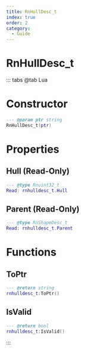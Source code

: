 ```yaml
---
title: RnHullDesc_t
index: true
order: 2
category:
  - Guide
---
```


# RnHullDesc_t

::: tabs
@tab Lua
# Constructor
```lua
--- @param ptr string
RnHullDesc_t(ptr)
```
# Properties
## Hull (Read-Only)
```lua
--- @type Rnuint32_t
Read: rnhulldesc_t.Hull
```
## Parent (Read-Only)
```lua
--- @type RnShapeDesc_t
Read: rnhulldesc_t.Parent
```
# Functions
## ToPtr
```lua
--- @return string
rnhulldesc_t:ToPtr()
```
## IsValid
```lua
--- @return bool
rnhulldesc_t:IsValid()
```

:::